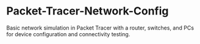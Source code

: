 # Packet-Tracer-Network-Config
Basic network simulation in Packet Tracer with a router, switches, and PCs for device configuration and connectivity testing.
